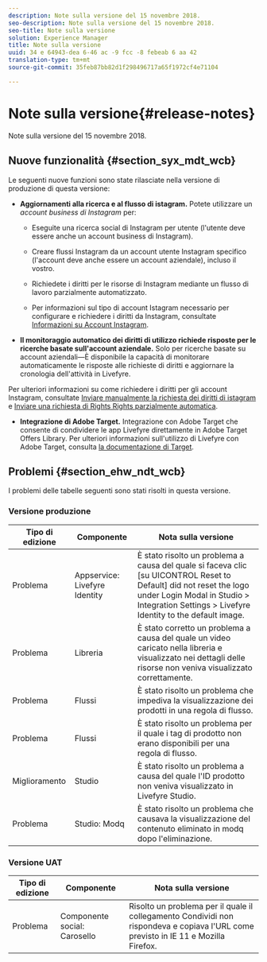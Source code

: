 ```yaml
---
description: Note sulla versione del 15 novembre 2018.
seo-description: Note sulla versione del 15 novembre 2018.
seo-title: Note sulla versione
solution: Experience Manager
title: Note sulla versione
uuid: 34 e 64943-dea 6-46 ac -9 fcc -8 febeab 6 aa 42
translation-type: tm+mt
source-git-commit: 35feb87bb82d1f298496717a65f1972cf4e71104

---
```



# Note sulla versione{#release-notes}

Note sulla versione del 15 novembre 2018.

## Nuove funzionalità {#section_syx_mdt_wcb}

Le seguenti nuove funzioni sono state rilasciate nella versione di produzione di questa versione:

* **Aggiornamenti alla ricerca e al flusso di istagram.** Potete utilizzare un *account business di Instagram* per:

   * Eseguite una ricerca social di Instagram per utente (l'utente deve essere anche un account business di Instagram).

   * Creare flussi Instagram da un account utente Instagram specifico (l'account deve anche essere un account aziendale), incluso il vostro.

   * Richiedete i diritti per le risorse di Instagram mediante un flusso di lavoro parzialmente automatizzato.

   * Per informazioni sul tipo di account Istagram necessario per configurare e richiedere i diritti da Instagram, consultate [Informazioni su Account Instagram](/help/using/c-users-creating-accounts-with-studio-access/t-configure-social-accout-instagram/c-about-instagram-accounts.md).

* **Il monitoraggio automatico dei diritti di utilizzo richiede risposte per le ricerche basate sull'account aziendale.** Solo per ricerche basate su account aziendali—È disponibile la capacità di monitorare automaticamente le risposte alle richieste di diritti e aggiornare la cronologia dell'attività in Livefyre.

Per ulteriori informazioni su come richiedere i diritti per gli account Instagram, consultate [Inviare manualmente la richiesta dei diritti di istagram](/help/using/c-how-requesting-rights-works/c-send-instagram-manual-rights-request.md) e [Inviare una richiesta di Rights Rights parzialmente automatica](/help/using/c-how-requesting-rights-works/c-send-an-instagram-rights-request-from-the-library.md).

* **Integrazione di Adobe Target.** Integrazione con Adobe Target che consente di condividere le app Livefyre direttamente in Adobe Target Offers Library. Per ulteriori informazioni sull'utilizzo di Livefyre con Adobe Target, consulta [la documentazione di Target](https://marketing.adobe.com/resources/help/en_US/livefyre/livefyre-target.html).

## Problemi {#section_ehw_ndt_wcb}

I problemi delle tabelle seguenti sono stati risolti in questa versione.

### Versione produzione

| Tipo di edizione | Componente | Nota sulla versione |
|--- |--- |--- |
| Problema | Appservice: Livefyre Identity | È stato risolto un problema a causa del quale si faceva clic [su UICONTROL Reset to Default] did not reset the logo under Login Modal in Studio > Integration Settings > Livefyre Identity to the default image. |
| Problema | Libreria | È stato corretto un problema a causa del quale un video caricato nella libreria e visualizzato nei dettagli delle risorse non veniva visualizzato correttamente. |
| Problema | Flussi | È stato risolto un problema che impediva la visualizzazione dei prodotti in una regola di flusso. |
| Problema | Flussi | È stato risolto un problema per il quale i tag di prodotto non erano disponibili per una regola di flusso. |
| Miglioramento | Studio | È stato risolto un problema a causa del quale l'ID prodotto non veniva visualizzato in Livefyre Studio. |
| Problema | Studio: Modq | È stato risolto un problema che causava la visualizzazione del contenuto eliminato in modq dopo l'eliminazione. |

### Versione UAT

| **Tipo di edizione** | **Componente** | **Nota sulla versione** |
|---|---|---|
| Problema | Componente social: Carosello | Risolto un problema per il quale il collegamento Condividi non rispondeva e copiava l'URL come previsto in IE 11 e Mozilla Firefox. |